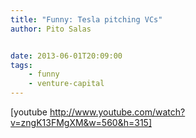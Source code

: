 ```yaml
---
title: "Funny: Tesla pitching VCs"
author: Pito Salas


date: 2013-06-01T20:09:00
tags:
    - funny
    - venture-capital
---
```




[youtube http://www.youtube.com/watch?v=zngK13FMgXM&w=560&h=315]


